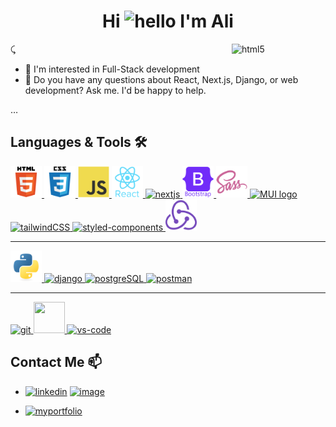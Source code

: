 <h1 align="center">Hi <span><img src="https://upload.wikimedia.org/wikipedia/commons/thumb/3/38/Emoji_u1f64b.svg/768px-Emoji_u1f64b.svg.png" alt="hello" width="90" /></span> I'm Ali</h1>

  <a target="_blank" rel="noopener noreferrer">
    <img src="https://media2.giphy.com/media/ImmvDZ2c9xPR8gDvHV/giphy.webp?cid=ecf05e47h7gpuikpuhelnmay2977bsi96ac00ug4s8nysh9r&rid=giphy.webp&ct=s" alt="html5" width="150" align="right" />
  </a>
<span>&#10553;</span>

- 👀 I'm interested in Full-Stack development
- 💬 Do you have any questions about React, Next.js, Django, or web development? Ask me. I'd be happy to help.

<span>&#8230;</span>

## Languages & Tools  🛠

<p align="left">
  <a href="https://www.w3.org/html/" target="_blank" rel="noopener noreferrer">
    <img src="https://raw.githubusercontent.com/devicons/devicon/master/icons/html5/html5-original-wordmark.svg" alt="html5" width="50" height="50"/>
  </a>
  <a href="https://www.w3schools.com/css/" target="_blank" rel="noopener noreferrer">
    <img src="https://raw.githubusercontent.com/devicons/devicon/master/icons/css3/css3-original-wordmark.svg" alt="css3" width="50" height="50"/>
  </a>
  <a href="https://developer.mozilla.org/en-US/docs/Web/JavaScript" target="_blank" rel="noopener noreferrer">
    <img src="https://raw.githubusercontent.com/devicons/devicon/master/icons/javascript/javascript-original.svg" alt="javascript" width="50" height="50"/>
  </a> 
  <a href="https://reactjs.org/" target="_blank" rel="noopener noreferrer">
    <img src="https://raw.githubusercontent.com/devicons/devicon/master/icons/react/react-original-wordmark.svg" alt="react" width="50" height="50"/>
  </a>
  <a href="https://reactjs.org/" target="_blank" rel="noopener noreferrer">
    <img src="https://icon.icepanel.io/Technology/svg/Next.js.svg" alt="nextjs" width="50" height="50"/>
  </a>
  <a href="https://getbootstrap.com" target="_blank" rel="noopener noreferrer">
    <img src="https://raw.githubusercontent.com/devicons/devicon/master/icons/bootstrap/bootstrap-plain-wordmark.svg" alt="bootstrap" width="50" height="50"/>
  </a>
  <a href="https://sass-lang.com" target="_blank" rel="noopener noreferrer">
    <img src="https://raw.githubusercontent.com/devicons/devicon/master/icons/sass/sass-original.svg" alt="sass" width="50" height="50"/>
  </a>
  <a href="https://mui.com/" rel="noopener noreferrer" target="_blank">
    <img src="https://mui.com/static/logo.png" alt="MUI logo" width="50" height="50"/>
  </a>
  <a href="https://tailwindcss.com/" target="_blank" rel="noopener noreferrer">
    <img alt="tailwindCSS" src="https://upload.wikimedia.org/wikipedia/commons/thumb/d/d5/Tailwind_CSS_Logo.svg/2048px-Tailwind_CSS_Logo.svg.png" width="50" height="50"/>
  </a>
  <a href="https://www.styled-components.com" target="_blank" rel="noopener noreferrer">
    <img alt="styled-components" src="https://raw.githubusercontent.com/styled-components/brand/master/styled-components.png" width="50" height="50" />
  </a>
  <a href="https://redux.js.org" target="_blank" rel="noopener noreferrer">
    <img src="https://raw.githubusercontent.com/devicons/devicon/master/icons/redux/redux-original.svg" alt="redux" width="50" height="50"/>
  </a>
  <hr/>
  <a href="https://www.python.org" target="_blank" rel="noopener noreferrer">
    <img src="https://raw.githubusercontent.com/devicons/devicon/master/icons/python/python-original.svg" alt="python" width="50" height="50"/>
  </a>
  <a href="https://www.djangoproject.com/" target="_blank" rel="noopener noreferrer">
    <img src="https://cdn.worldvectorlogo.com/logos/django.svg" alt="django" width="50" height="50"/>
  </a>
  <a href="https://www.postgresql.org/" target="_blank" rel="noopener noreferrer"> 
    <img src="https://upload.wikimedia.org/wikipedia/commons/thumb/2/29/Postgresql_elephant.svg/1985px-Postgresql_elephant.svg.png" alt="postgreSQL" width="50" height="50"/>
  </a>
  <a href="https://postman.com" target="_blank" rel="noopener noreferrer">
    <img src="https://www.vectorlogo.zone/logos/getpostman/getpostman-icon.svg" alt="postman" width="50" height="50"/>
  </a>
  <hr/>
  <a href="https://git-scm.com/" target="_blank" rel="noopener noreferrer">
    <img src="https://www.vectorlogo.zone/logos/git-scm/git-scm-icon.svg" alt="git" width="50" height="50"/>
  </a>
  <a href="#" target="_blank" rel="noopener noreferrer">
    <img src="https://www.svgrepo.com/show/354354/slack-icon.svg" width="50" height="50"/>
  </a>
  <a href="#" target="_blank" rel="noopener noreferrer">
    <img src="https://upload.wikimedia.org/wikipedia/commons/thumb/9/9a/Visual_Studio_Code_1.35_icon.svg/2048px-Visual_Studio_Code_1.35_icon.svg.png" alt="vs-code" width="50" height="50"/>
  </a>
</p>

## Contact Me  📫

- [![linkedin](https://img.shields.io/badge/linkedin-0A66C2?style=for-the-badge&logo=linkedin&logoColor=white)](https://www.linkedin.com/in/aliaydogdu/) [![image](https://img.shields.io/badge/Gmail-D14836?style=for-the-badge&logo=gmail&logoColor=white)](mailto:aliaydogdu105@gmail.com)

- <a href="https://aliaydogdu.netlify.app/" target="_blank" rel="noopener noreferrer">
    <img src="https://st.depositphotos.com/1008096/57720/i/450/depositphotos_577208356-stock-photo-portfolio-text-quote-card-concept.jpg" alt="myportfolio" width="90" />
  </a>
